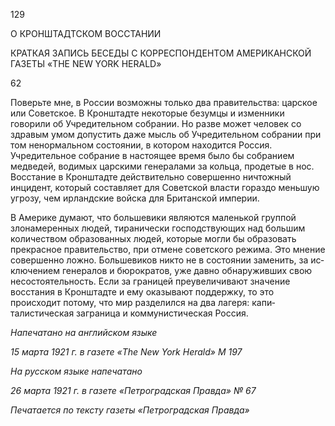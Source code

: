 129

  

О КРОНШТАДТСКОМ ВОССТАНИИ

КРАТКАЯ ЗАПИСЬ БЕСЕДЫ С КОРРЕСПОНДЕНТОМ АМЕРИКАНСКОЙ ГАЗЕТЫ «THE NEW YORK HERALD»

  

62

  

Поверьте мне, в России возможны только два правительства: царское или Советское. В Кронштадте некоторые безумцы и изменники говорили об Учредительном собрании. Но разве может человек со здравым умом допустить даже мысль об Учредительном со­брании при том ненормальном состоянии, в котором находится Россия. Учредительное собрание в настоящее время было бы собранием медведей, водимых царскими генера­лами за кольца, продетые в нос. Восстание в Кронштадте действительно совершенно ничтожный инцидент, который составляет для Советской власти гораздо меньшую уг­розу, чем ирландские войска для Британской империи.

В Америке думают, что большевики являются маленькой группой злонамеренных людей, тиранически господствующих над большим количеством образованных людей, которые могли бы образовать прекрасное правительство, при отмене советского режи­ма. Это мнение совершенно ложно. Большевиков никто не в состоянии заменить, за ис­ключением генералов и бюрократов, уже давно обнаруживших свою несостоятель­ность. Если за границей преувеличивают значение восстания в Кронштадте и ему ока­зывают поддержку, то это происходит потому, что мир разделился на два лагеря: капи­талистическая заграница и коммунистическая Россия.

  

_Напечатано на английском языке_

_15 марта 1921 г. в газете «__The_ _New_ _York_ _Herald__»_ _M_ _197_

_На русском языке напечатано_

_26 марта 1921 г. в газете «Петроградская Правда» № 67_

  

_Печатается по тексту газеты_ _«Петроградская Правда»_